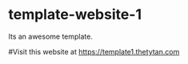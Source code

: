 # template-website-1
Its an awesome template.

#Visit this website at https://template1.thetytan.com
